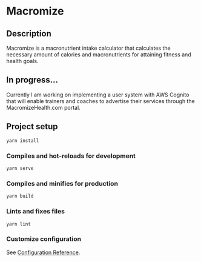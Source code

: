 # Macromize

## Description
Macromize is a macronutrient intake calculator that calculates the necessary amount of calories and macronutrients for attaining fitness and health goals.

## In progress...
Currently I am working on implementing a user system with AWS Cognito that will enable trainers and coaches to advertise their services through the MacromizeHealth.com portal. 

## Project setup
```
yarn install
```

### Compiles and hot-reloads for development
```
yarn serve
```

### Compiles and minifies for production
```
yarn build
```

### Lints and fixes files
```
yarn lint
```

### Customize configuration
See [Configuration Reference](https://cli.vuejs.org/config/).
